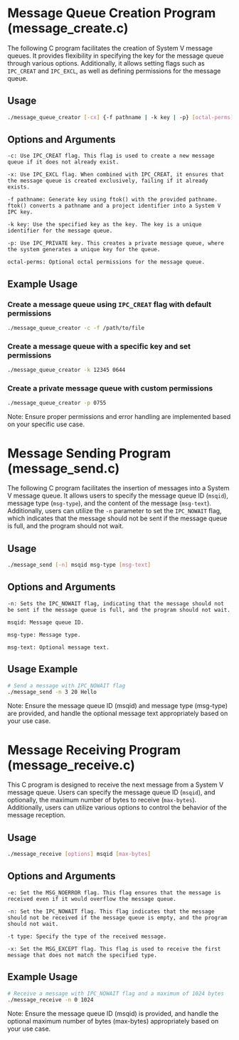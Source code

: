 # Message Queue Creation Program (message_create.c)

The following C program facilitates the creation of System V message queues. It provides flexibility in specifying the key for the message queue through various options. Additionally, it allows setting flags such as `IPC_CREAT` and `IPC_EXCL`, as well as defining permissions for the message queue.

## Usage

```bash
./message_queue_creator [-cx] {-f pathname | -k key | -p} [octal-perms]

```

## Options and Arguments

    -c: Use IPC_CREAT flag. This flag is used to create a new message queue if it does not already exist.
    
    -x: Use IPC_EXCL flag. When combined with IPC_CREAT, it ensures that the message queue is created exclusively, failing if it already exists.
    
    -f pathname: Generate key using ftok() with the provided pathname. ftok() converts a pathname and a project identifier into a System V IPC key.
    
    -k key: Use the specified key as the key. The key is a unique identifier for the message queue.
    
    -p: Use IPC_PRIVATE key. This creates a private message queue, where the system generates a unique key for the queue.
    
    octal-perms: Optional octal permissions for the message queue.

## Example Usage
    
### Create a message queue using `IPC_CREAT` flag with default permissions
```bash
./message_queue_creator -c -f /path/to/file
```

### Create a message queue with a specific key and set permissions
```bash
./message_queue_creator -k 12345 0644
```

### Create a private message queue with custom permissions
```bash
./message_queue_creator -p 0755
```
Note: Ensure proper permissions and error handling are implemented based on your specific use case.

# Message Sending Program (message_send.c)

The following C program facilitates the insertion of messages into a System V message queue. It allows users to specify the message queue ID (`msqid`), message type (`msg-type`), and the content of the message (`msg-text`). Additionally, users can utilize the `-n` parameter to set the `IPC_NOWAIT` flag, which indicates that the message should not be sent if the message queue is full, and the program should not wait.

## Usage

```bash
./message_send [-n] msqid msg-type [msg-text]
```

## Options and Arguments

    -n: Sets the IPC_NOWAIT flag, indicating that the message should not be sent if the message queue is full, and the program should not wait.
    
    msqid: Message queue ID.
    
    msg-type: Message type.
    
    msg-text: Optional message text.
    
## Usage Example

```bash
# Send a message with IPC_NOWAIT flag
./message_send -n 3 20 Hello
```
Note: Ensure the message queue ID (msqid) and message type (msg-type) are provided, and handle the optional message text appropriately based on your use case.

# Message Receiving Program (message_receive.c)

This C program is designed to receive the next message from a System V message queue. Users can specify the message queue ID (`msqid`), and optionally, the maximum number of bytes to receive (`max-bytes`). Additionally, users can utilize various options to control the behavior of the message reception.

## Usage

```bash
./message_receive [options] msqid [max-bytes]
```

## Options and Arguments

    -e: Set the MSG_NOERROR flag. This flag ensures that the message is received even if it would overflow the message queue.
    
    -n: Set the IPC_NOWAIT flag. This flag indicates that the message should not be received if the message queue is empty, and the program should not wait.
    
    -t type: Specify the type of the received message.
    
    -x: Set the MSG_EXCEPT flag. This flag is used to receive the first message that does not match the specified type.
    
## Example Usage

```bash
# Receive a message with IPC_NOWAIT flag and a maximum of 1024 bytes
./message_receive -n 0 1024
```

Note: Ensure the message queue ID (msqid) is provided, and handle the optional maximum number of bytes (max-bytes) appropriately based on your use case.
